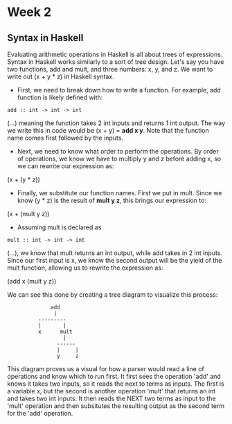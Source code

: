 # Week 2
## Syntax in Haskell
Evaluating arithmetic operations in Haskell is all about trees of expressions. Syntax in Haskell works similarly to a sort of tree design. Let's say you have two functions, add and mult, and three numbers: x, y, and z. We want to write out (x + y * z) in Haskell syntax.

* First, we need to break down how to write a function. For example, add function is likely defined with:
```
add :: int -> int -> int
```
(...) meaning the function takes 2 int inputs and returns 1 int output. The way we write this in code would be (x + y) = **add x y**. Note that the function name comes first followed by the inputs.

* Next, we need to know what order to perform the operations. By order of operations, we know we have to multiply y and z before adding x, so we can rewrite our expression as:

(x + (y * z))

* Finally, we substitute our function names. First we put in mult. Since we know (y * z) is the result of **mult y z**, this brings our expression to:

(x + (mult y z))

* Assuming mult is declared as
```
mult :: int -> int -> int
```
(...), we know that mult returns an int output, while add takes in 2 int inputs. Since our first input is x, we know the second output will be the yield of the mult function, allowing us to rewrite the expression as:

(add x (mult y z))

We can see this done by creating a tree diagram to visualize this process:

```
              add     
               |
          ---------
          |       |
          x      mult
                  |
                ------
                |     |
                y     z
```
This diagram proves us a visual for how a parser would read a line of operations and know which to run first. It first sees the operation 'add' and knows it takes two inputs, so it reads the next to terms as inputs. The first is a variable x, but the second is another operation 'mult' that returns an int and takes two int inputs. It then reads the NEXT two terms as input to the 'mult' operation and then subsitutes the resulting output as the second term for the 'add' operation.
